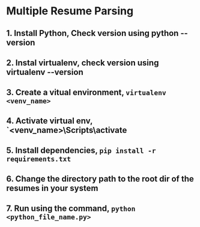 # Multiple Resume Parsing

## 1. Install Python, Check version using python --version

## 2. Instal virtualenv, check version using virtualenv --version

## 3. Create a vitual environment, `virtualenv <venv_name>`
## 4. Activate virtual env, `<venv_name>\Scripts\activate

## 5. Install dependencies, `pip install -r requirements.txt`

## 6. Change the directory path to the root dir of the resumes in your system

## 7. Run using the command, `python <python_file_name.py>`
